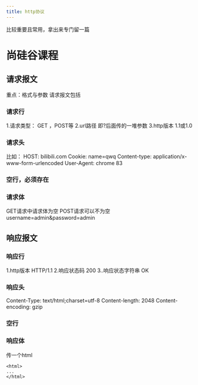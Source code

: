 ```yaml
---
title: http协议
---
```

比较重要且常用，拿出来专门留一篇
# 尚硅谷课程
## 请求报文
重点：格式与参数
请求报文包括
### 请求行
1.请求类型：
GET ，POST等
2.url路径
即?后面传的一堆参数
3.http版本
1.1或1.0
### 请求头
比如：
HOST: bilibili.com
Cookie: name=qwq
Content-type: application/x-www-form-urlencoded
User-Agent: chrome 83
### 空行，必须存在
### 请求体
GET请求中请求体为空
POST请求可以不为空
username=admin&password=admin
## 响应报文
### 响应行
1.http版本
HTTP/1.1
2.响应状态码
200
3..响应状态字符串
OK
### 响应头
Content-Type: text/html;charset=utf-8
Content-length: 2048
Content-encoding: gzip
### 空行
### 响应体
传一个html
```
<html>
...
</html>
```